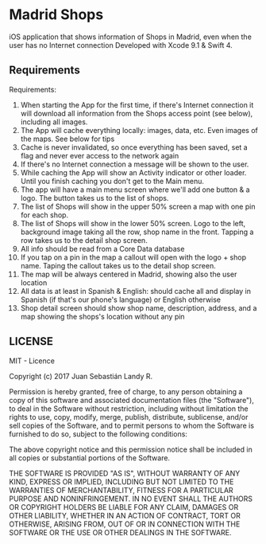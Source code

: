 # Madrid Shops

iOS application that shows information of Shops in Madrid, even when the user has no Internet connection
Developed with Xcode 9.1 & Swift 4.

## Requirements

Requirements:
1. When starting the App for the first time, if there's Internet connection it will download all information from the Shops access point (see below), including all images.
2. The App will cache everything locally: images, data, etc. Even images of the maps. See below for tips
3. Cache is never invalidated, so once everything has been saved, set a flag and never ever access to the network again
4. If there's no Internet connection a message will be shown to the user.
5. While caching the App will show an Activity indicator or other loader. Until you finish caching you don't get to the Main menu.
6. The app will have a main menu screen where we'll add one button & a logo. The button takes us to the list of shops.
7. The list of Shops will show in the upper 50% screen a map with one pin for each shop.
8. The list of Shops will show in the lower 50% screen. Logo to the left, background image taking all the row, shop name in the front. Tapping a row takes us to the detail shop screen.
9. All info should be read from a Core Data database
10. If you tap on a pin in the map a callout will open with the logo +
shop name. Taping the callout takes us to the detail shop screen.
11. The map will be always centered in Madrid, showing also the user
location
12. All data is at least in Spanish & English: should cache all and
display in Spanish (if that's our phone's language) or English
otherwise
13. Shop detail screen should show shop name, description, address,
and a map showing the shops's location without any pin

## LICENSE

MIT - Licence

Copyright (c) 2017 Juan Sebastián Landy R.

Permission is hereby granted, free of charge, to any person obtaining a copy of this software and associated documentation files (the "Software"), to deal in the Software without restriction, including without limitation the rights to use, copy, modify, merge, publish, distribute, sublicense, and/or sell copies of the Software, and to permit persons to whom the Software is furnished to do so, subject to the following conditions:

The above copyright notice and this permission notice shall be included in all copies or substantial portions of the Software.

THE SOFTWARE IS PROVIDED "AS IS", WITHOUT WARRANTY OF ANY KIND, EXPRESS OR IMPLIED, INCLUDING BUT NOT LIMITED TO THE WARRANTIES OF MERCHANTABILITY, FITNESS FOR A PARTICULAR PURPOSE AND NONINFRINGEMENT. IN NO EVENT SHALL THE AUTHORS OR COPYRIGHT HOLDERS BE LIABLE FOR ANY CLAIM, DAMAGES OR OTHER LIABILITY, WHETHER IN AN ACTION OF CONTRACT, TORT OR OTHERWISE, ARISING FROM, OUT OF OR IN CONNECTION WITH THE SOFTWARE OR THE USE OR OTHER DEALINGS IN THE SOFTWARE.
